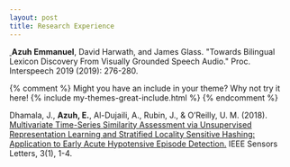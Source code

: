 ```yaml
---
layout: post
title: Research Experience
---
```

<a href="https://www.isca-speech.org/archive/Interspeech_2019/pdfs/1718.pdf">
  <img src="{{ site.baseurl }}/img/research/sls.jpg" alt="">
</a>
<strong>Azuh Emmanuel</strong>, 
David Harwath, and James Glass. "Towards Bilingual Lexicon Discovery From Visually Grounded Speech Audio." Proc. Interspeech 2019 (2019): 276-280.
<br/>

{% comment %}
Might you have an include in your theme? Why not try it here!
{% include my-themes-great-include.html %}
{% endcomment %}

Dhamala, J., <strong>Azuh, E.</strong>, Al-Dujaili, A., Rubin, J., & O’Reilly, U. M. (2018). <a href="https://arxiv.org/pdf/1811.06106.pdf">Multivariate Time-Series Similarity Assessment via Unsupervised Representation Learning and Stratified Locality Sensitive Hashing: Application to Early Acute Hypotensive Episode Detection.</a> IEEE Sensors Letters, 3(1), 1-4.

